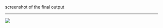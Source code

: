 screenshot of the final output
<hr />
<img src= "https://user-images.githubusercontent.com/90378568/193681552-ffc23f14-0f17-455a-9877-e77dbad5cf4e.png")
">
